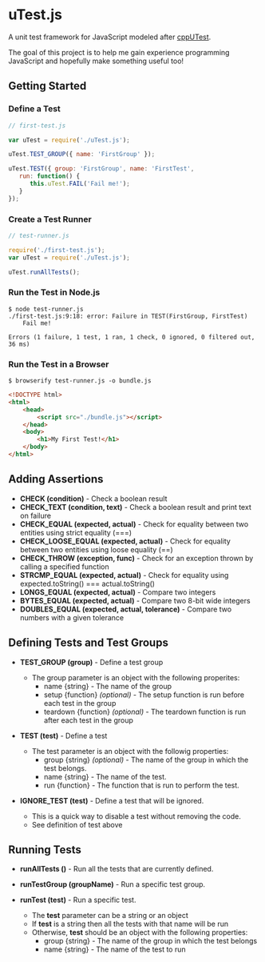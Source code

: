 # uTest.js

A unit test framework for JavaScript modeled after [cppUTest](http://cpputest.github.io).

The goal of this project is to help me gain experience programming 
JavaScript and hopefully make something useful too!

## Getting Started
### Define a Test
```javascript
// first-test.js

var uTest = require('./uTest.js');

uTest.TEST_GROUP({ name: 'FirstGroup' });

uTest.TEST({ group: 'FirstGroup', name: 'FirstTest',
   run: function() {
      this.uTest.FAIL('Fail me!');
   }
});
```

### Create a Test Runner
```javascript
// test-runner.js

require('./first-test.js');
var uTest = require('./uTest.js');

uTest.runAllTests();
```

### Run the Test in Node.js
```text
$ node test-runner.js
./first-test.js:9:18: error: Failure in TEST(FirstGroup, FirstTest)
	Fail me!

Errors (1 failure, 1 test, 1 ran, 1 check, 0 ignored, 0 filtered out, 36 ms)
```

### Run the Test in a Browser
```text
$ browserify test-runner.js -o bundle.js
```

```html
<!DOCTYPE html>
<html>
    <head>
        <script src="./bundle.js"></script>
    </head>
    <body>
        <h1>My First Test!</h1>
    </body>
</html>
```

## Adding Assertions
* **CHECK (condition)** - Check a boolean result
* **CHECK_TEXT (condition, text)** - Check a boolean result and print text on failure
* **CHECK_EQUAL (expected, actual)** - Check for equality between two entities using strict equality (===)
* **CHECK_LOOSE_EQUAL (expected, actual)** - Check for equality between two entities using loose equality (==)
* **CHECK_THROW (exception, func)** - Check for an exception thrown by calling a specified function
* **STRCMP_EQUAL (expected, actual)** - Check for equality using expected.toString() === actual.toString()
* **LONGS_EQUAL (expected, actual)** - Compare two integers
* **BYTES_EQUAL (expected, actual)** - Compare two 8-bit wide integers
* **DOUBLES_EQUAL (expected, actual, tolerance)** - Compare two numbers with a given tolerance

## Defining Tests and Test Groups
* **TEST_GROUP (group)** - Define a test group
    * The group parameter is an object with the following properites:
        * name {string} - The name of the group
        * setup {function} _(optional)_ - The setup function is run before each test in the group
        * teardown {function} _(optional)_ - The teardown function is run after each test in the group

* **TEST (test)** - Define a test
    * The test parameter is an object with the followig properties:
        * group {string} _(optional)_ - The name of the group in which the test belongs.
        * name {string} - The name of the test.
        * run {function} - The function that is run to perform the test.

* **IGNORE_TEST (test)** - Define a test that will be ignored.
    * This is a quick way to disable a test without removing the code.
    * See definition of test above

## Running Tests
* **runAllTests ()** - Run all the tests that are currently defined.

* **runTestGroup (groupName)** - Run a specific test group.

* **runTest (test)** - Run a specific test.
    * The **test** parameter can be a string or an object
    * If **test** is a string then all the tests with that name will be run
    * Otherwise, **test** should be an object with the following properties:
        * group {string} - The name of the group in which the test belongs
        * name {string} - The name of the test to run

